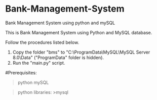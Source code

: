 # Bank-Management-System
Bank Management System using python and mySQL

This is Bank Management System using Python and MySQL database.

Follow the procedures listed below.
1. Copy the folder "bms" to "C:\ProgramData\MySQL\MySQL Server 8.0\Data" ("ProgramData" folder is hidden).
2. Run the "main.py" script.

#Prerequisites:
>python
>mySQL

>python libraries:
	>mysql

